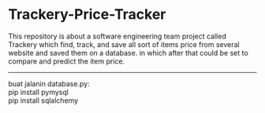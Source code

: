# Trackery-Price-Tracker
This repository is about a software engineering team project called Trackery which find, track, and save all sort of items price from several website and saved them on a database. in which after that could be set to compare and predict the item price.
<br><hr>
buat jalanin database.py:
<br>
pip install pymysql
<br>
pip install sqlalchemy
